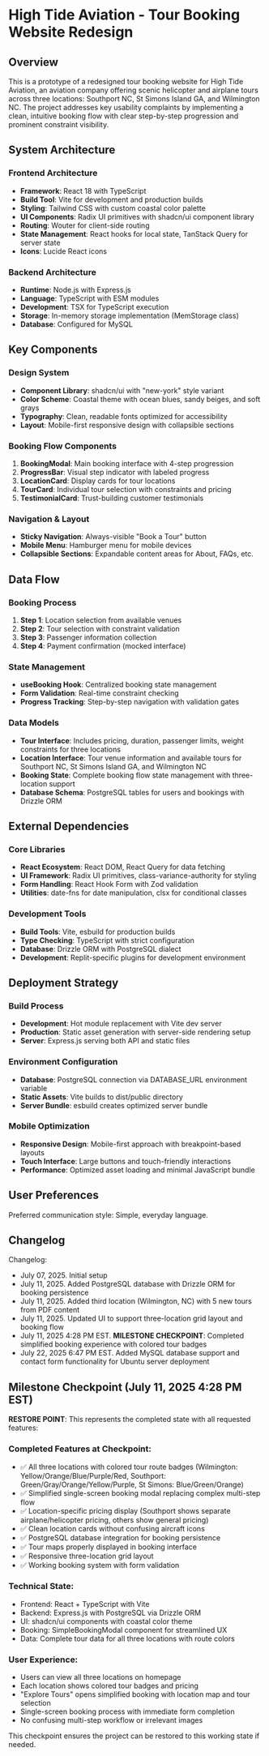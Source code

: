 # High Tide Aviation - Tour Booking Website Redesign

## Overview

This is a prototype of a redesigned tour booking website for High Tide Aviation, an aviation company offering scenic helicopter and airplane tours across three locations: Southport NC, St Simons Island GA, and Wilmington NC. The project addresses key usability complaints by implementing a clean, intuitive booking flow with clear step-by-step progression and prominent constraint visibility.

## System Architecture

### Frontend Architecture
- **Framework**: React 18 with TypeScript
- **Build Tool**: Vite for development and production builds
- **Styling**: Tailwind CSS with custom coastal color palette
- **UI Components**: Radix UI primitives with shadcn/ui component library
- **Routing**: Wouter for client-side routing
- **State Management**: React hooks for local state, TanStack Query for server state
- **Icons**: Lucide React icons

### Backend Architecture
- **Runtime**: Node.js with Express.js
- **Language**: TypeScript with ESM modules
- **Development**: TSX for TypeScript execution
- **Storage**: In-memory storage implementation (MemStorage class)
- **Database**: Configured for MySQL

## Key Components

### Design System
- **Component Library**: shadcn/ui with "new-york" style variant
- **Color Scheme**: Coastal theme with ocean blues, sandy beiges, and soft grays
- **Typography**: Clean, readable fonts optimized for accessibility
- **Layout**: Mobile-first responsive design with collapsible sections

### Booking Flow Components
1. **BookingModal**: Main booking interface with 4-step progression
2. **ProgressBar**: Visual step indicator with labeled progress
3. **LocationCard**: Display cards for tour locations
4. **TourCard**: Individual tour selection with constraints and pricing
5. **TestimonialCard**: Trust-building customer testimonials

### Navigation & Layout
- **Sticky Navigation**: Always-visible "Book a Tour" button
- **Mobile Menu**: Hamburger menu for mobile devices
- **Collapsible Sections**: Expandable content areas for About, FAQs, etc.

## Data Flow

### Booking Process
1. **Step 1**: Location selection from available venues
2. **Step 2**: Tour selection with constraint validation
3. **Step 3**: Passenger information collection
4. **Step 4**: Payment confirmation (mocked interface)

### State Management
- **useBooking Hook**: Centralized booking state management
- **Form Validation**: Real-time constraint checking
- **Progress Tracking**: Step-by-step navigation with validation gates

### Data Models
- **Tour Interface**: Includes pricing, duration, passenger limits, weight constraints for three locations
- **Location Interface**: Tour venue information and available tours for Southport NC, St Simons Island GA, and Wilmington NC
- **Booking State**: Complete booking flow state management with three-location support
- **Database Schema**: PostgreSQL tables for users and bookings with Drizzle ORM

## External Dependencies

### Core Libraries
- **React Ecosystem**: React DOM, React Query for data fetching
- **UI Framework**: Radix UI primitives, class-variance-authority for styling
- **Form Handling**: React Hook Form with Zod validation
- **Utilities**: date-fns for date manipulation, clsx for conditional classes

### Development Tools
- **Build Tools**: Vite, esbuild for production builds
- **Type Checking**: TypeScript with strict configuration
- **Database**: Drizzle ORM with PostgreSQL dialect
- **Development**: Replit-specific plugins for development environment

## Deployment Strategy

### Build Process
- **Development**: Hot module replacement with Vite dev server
- **Production**: Static asset generation with server-side rendering setup
- **Server**: Express.js serving both API and static files

### Environment Configuration
- **Database**: PostgreSQL connection via DATABASE_URL environment variable
- **Static Assets**: Vite builds to dist/public directory
- **Server Bundle**: esbuild creates optimized server bundle

### Mobile Optimization
- **Responsive Design**: Mobile-first approach with breakpoint-based layouts
- **Touch Interface**: Large buttons and touch-friendly interactions
- **Performance**: Optimized asset loading and minimal JavaScript bundle

## User Preferences

Preferred communication style: Simple, everyday language.

## Changelog

Changelog:
- July 07, 2025. Initial setup
- July 11, 2025. Added PostgreSQL database with Drizzle ORM for booking persistence
- July 11, 2025. Added third location (Wilmington, NC) with 5 new tours from PDF content
- July 11, 2025. Updated UI to support three-location grid layout and booking flow
- July 11, 2025 4:28 PM EST. **MILESTONE CHECKPOINT**: Completed simplified booking experience with colored tour badges
- July 22, 2025 6:47 PM EST. Added MySQL database support and contact form functionality for Ubuntu server deployment

## Milestone Checkpoint (July 11, 2025 4:28 PM EST)

**RESTORE POINT**: This represents the completed state with all requested features:

### Completed Features at Checkpoint:
- ✅ All three locations with colored tour route badges (Wilmington: Yellow/Orange/Blue/Purple/Red, Southport: Green/Gray/Orange/Yellow/Purple, St Simons: Blue/Green/Orange)
- ✅ Simplified single-screen booking modal replacing complex multi-step flow
- ✅ Location-specific pricing display (Southport shows separate airplane/helicopter pricing, others show general pricing)
- ✅ Clean location cards without confusing aircraft icons
- ✅ PostgreSQL database integration for booking persistence
- ✅ Tour maps properly displayed in booking interface
- ✅ Responsive three-location grid layout
- ✅ Working booking system with form validation

### Technical State:
- Frontend: React + TypeScript with Vite
- Backend: Express.js with PostgreSQL via Drizzle ORM
- UI: shadcn/ui components with coastal color theme
- Booking: SimpleBookingModal component for streamlined UX
- Data: Complete tour data for all three locations with route colors

### User Experience:
- Users can view all three locations on homepage
- Each location shows colored tour badges and pricing
- "Explore Tours" opens simplified booking with location map and tour selection
- Single-screen booking process with immediate form completion
- No confusing multi-step workflow or irrelevant images

This checkpoint ensures the project can be restored to this working state if needed.

